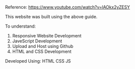 Reference: https://www.youtube.com/watch?v=lAOkx2yZESY

This website was built using the above guide. 

To understand:
1. Responsive Website Development
2. JaveScript Development
3. Upload and Host using Github 
4. HTML and CSS Development

Developed Using: HTML CSS JS
